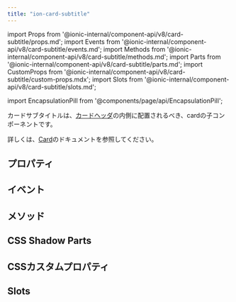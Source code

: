 ```yaml
---
title: "ion-card-subtitle"
---
```

import Props from '@ionic-internal/component-api/v8/card-subtitle/props.md';
import Events from '@ionic-internal/component-api/v8/card-subtitle/events.md';
import Methods from '@ionic-internal/component-api/v8/card-subtitle/methods.md';
import Parts from '@ionic-internal/component-api/v8/card-subtitle/parts.md';
import CustomProps from '@ionic-internal/component-api/v8/card-subtitle/custom-props.mdx';
import Slots from '@ionic-internal/component-api/v8/card-subtitle/slots.md';

import EncapsulationPill from '@components/page/api/EncapsulationPill';

<EncapsulationPill type="shadow" />


カードサブタイトルは、[カードヘッダ](./card-header)の内側に配置されるべき、cardの子コンポーネントです。

詳しくは、[Card](./card)のドキュメントを参照してください。


## プロパティ
<Props />

## イベント
<Events />

## メソッド
<Methods />

## CSS Shadow Parts
<Parts />

## CSSカスタムプロパティ
<CustomProps />

## Slots
<Slots />
